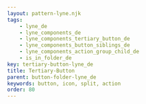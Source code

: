 ```yaml
---
layout: pattern-lyne.njk
tags: 
    - lyne_de
    - lyne_components_de
    - lyne_components_tertiary_button_de
    - lyne_components_button_siblings_de
    - lyne_components_action_group_child_de
    - is_in_folder_de
key: tertiary-button-lyne_de
title: Tertiary-Button
parent: button-folder-lyne_de
keywords: button, icon, split, action
order: 80
---
```

